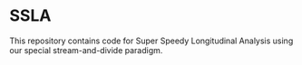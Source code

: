 # SSLA

This repository contains code for Super Speedy Longitudinal Analysis using our special stream-and-divide paradigm. 
